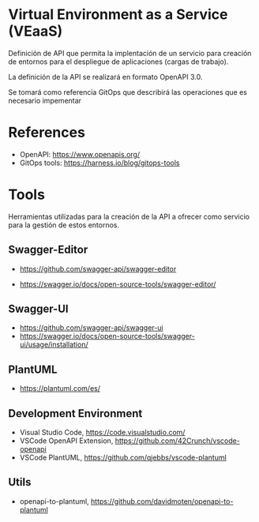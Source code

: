 
# Virtual Environment as a Service (VEaaS)

Definición de API que permita la implentación de un servicio para creación de entornos para el despliegue de aplicaciones (cargas de trabajo).

La definición de la API se realizará en formato OpenAPI 3.0.

Se tomará como referencia GitOps que describirá las operaciones que es necesario impementar


# References

- OpenAPI: https://www.openapis.org/
- GitOps tools: https://harness.io/blog/gitops-tools


# Tools

Herramientas utilizadas para la creación de la API a ofrecer como servicio para la gestión de estos entornos.

## Swagger-Editor


- https://github.com/swagger-api/swagger-editor

- https://swagger.io/docs/open-source-tools/swagger-editor/

## Swagger-UI

- https://github.com/swagger-api/swagger-ui
- https://swagger.io/docs/open-source-tools/swagger-ui/usage/installation/

## PlantUML

- https://plantuml.com/es/

## Development Environment

- Visual Studio Code, https://code.visualstudio.com/
- VSCode OpenAPI Extension, https://github.com/42Crunch/vscode-openapi
- VSCode PlantUML, https://github.com/qjebbs/vscode-plantuml

## Utils

- openapi-to-plantuml, https://github.com/davidmoten/openapi-to-plantuml



